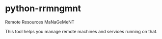 # python-rrmngmnt
Remote Resources MaNaGeMeNT

This tool helps you manage remote machines and services running on that.
